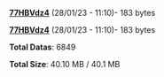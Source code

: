 [**77HBVdz4**](/data/77HBVdz4.txt) (28/01/23 - 11:10)- 183 bytes

[**77HBVdz4**](/data/77HBVdz4.txt) (28/01/23 - 11:10)- 183 bytes

**Total Datas**: 6849

**Total Size**: 40.10 MB / 40.1 MB